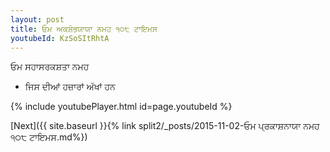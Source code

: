```yaml
---
layout: post
title: ਓਮ ਅਕਸ਼ੋਭਯਾਯਾ ਨਮਹ ੧੦੮ ਟਾਇਮਸ
youtubeId: KzSoSItRhtA
---
```

 
 
 ਓਮ ਸਹਾਸਰਕਸ਼ਤਾ ਨਮਹ  
 
 -  ਜਿਸ ਦੀਆਂ ਹਜ਼ਾਰਾਂ ਅੱਖਾਂ ਹਨ 
 
  
 
  
 
 
 
 
 
 


{% include youtubePlayer.html id=page.youtubeId %}
 
[Next]({{ site.baseurl }}{% link  split2/_posts/2015-11-02-ਓਮ ਪ੍ਰਕਾਸ਼ਨਾਯਾ ਨਮਹ ੧੦੮ ਟਾਇਮਸ.md%})
 
